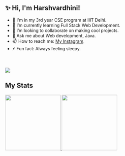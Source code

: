## ✨ Hi, I'm Harshvardhini!

<!--
**is a ✨ _special_ ✨ repository because its `README.md` (this file) appears on your GitHub profile.
![Harshvardhini's GitHub stats](https://github-readme-stats.vercel.app/api?username=pandillapelly22345&hide=stars&count_private=true&show_icons=true&theme=gotham)

Here are some ideas to get you started:-->
- 🏫 I'm in my 3rd year CSE program at IIIT Delhi.
- 🌱 I’m currently learning Full Stack Web Development.
- 👯 I’m looking to collaborate on making cool projects.
- 💬 Ask me about Web development, Java. 
- 📫 How to reach me: [My Instagram](https://www.instagram.com/haaaarshu_1039).
- ⚡ Fun fact: Always feeling sleepy.

<br><br>
![](https://github.com/amandewatnitrr/amandewatnitrr/blob/main/header_.png)

<!--![Harshvardhini's Most Used Languages](https://github-readme-stats.vercel.app/api/top-langs/?username=pandillapelly22345&theme=gotham&layout=compact) -->

## My Stats
<p>
<a href="https://github.com/pandillapelly22345">
  <img height="180em" src="https://github-readme-stats.vercel.app/api?username=pandillapelly22345&show_icons=true&theme=radical" />
  <img height="180em" src="https://github-readme-stats-eight-theta.vercel.app/api/top-langs/?username=pandillapelly22345&theme=radical&layout=compact&exclude_lang=java+r" />
</a>
</p>
